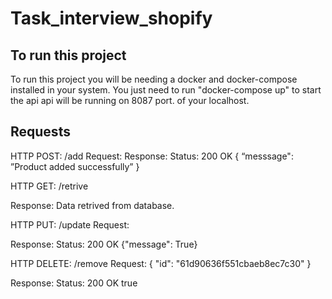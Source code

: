 # Task_interview_shopify

## To run this project 

To run this project you will be needing a docker and docker-compose installed in your system.
You just need to run "docker-compose up" to start the api api will be running on 8087 port. of your localhost.

## Requests
HTTP POST: 
/add
Request: 
Response: 
Status: 200 OK 
{
“messsage": ”Product added successfully”
}

HTTP GET: 
/retrive 

Response: Data retrived from database. 

HTTP PUT: 
/update 
Request: 

Response: 
Status: 200 OK 
{"message":
                        True}

HTTP DELETE: 
/remove 
Request: 
{
    "id": "61d90636f551cbaeb8ec7c30"
}

Response: 
Status: 200 OK 
true

